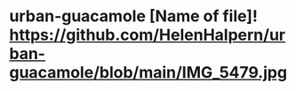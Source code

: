 # urban-guacamole [Name of file]! https://github.com/HelenHalpern/urban-guacamole/blob/main/IMG_5479.jpg
